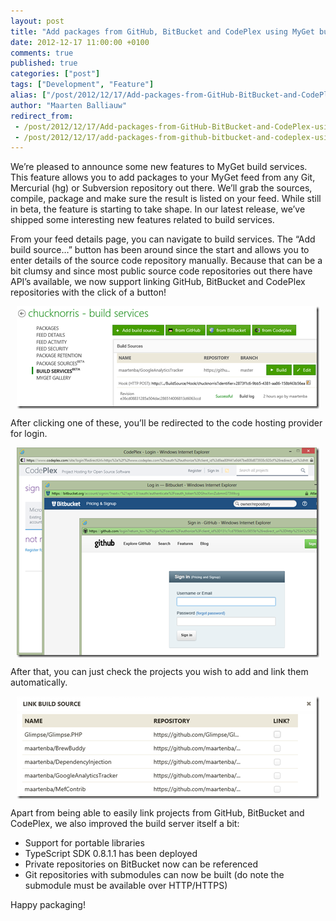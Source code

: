 ```yaml
---
layout: post
title: "Add packages from GitHub, BitBucket and CodePlex using MyGet build services"
date: 2012-12-17 11:00:00 +0100
comments: true
published: true
categories: ["post"]
tags: ["Development", "Feature"]
alias: ["/post/2012/12/17/Add-packages-from-GitHub-BitBucket-and-CodePlex-using-MyGet-build-services.aspx", "/post/2012/12/17/add-packages-from-github-bitbucket-and-codeplex-using-myget-build-services.aspx"]
author: "Maarten Balliauw"
redirect_from:
 - /post/2012/12/17/Add-packages-from-GitHub-BitBucket-and-CodePlex-using-MyGet-build-services.aspx.html
 - /post/2012/12/17/add-packages-from-github-bitbucket-and-codeplex-using-myget-build-services.aspx.html
---
```


<p>We&rsquo;re pleased to announce some new features to MyGet build services. This feature allows you to add packages to your MyGet feed from any Git, Mercurial (hg) or Subversion repository out there. We&rsquo;ll grab the sources, compile, package and make sure the result is listed on your feed. While still in beta, the feature is starting to take shape. In our latest release, we&rsquo;ve shipped some interesting new features related to build services.</p>
<p>From your feed details page, you can navigate to build services. The &ldquo;Add build source&hellip;&rdquo; button has been around since the start and allows you to enter details of the source code repository manually. Because that can be a bit clumsy and since most public source code repositories out there have API&rsquo;s available, we now support linking GitHub, BitBucket and CodePlex repositories with the click of a button!</p>
<p><a href="/images/image_21.png"><img style="background-image: none; float: none; padding-top: 0px; padding-left: 0px; margin: 5px auto; display: block; padding-right: 0px; border-width: 0px;" title="image" src="/images/image_thumb_19.png" alt="image" width="484" height="164" border="0" /></a></p>
<p>After clicking one of these, you&rsquo;ll be redirected to the code hosting provider for login.</p>
<p><a href="/images/image_22.png"><img style="background-image: none; float: none; padding-top: 0px; padding-left: 0px; margin: 5px auto; display: block; padding-right: 0px; border-width: 0px;" title="image" src="/images/image_thumb_20.png" alt="image" width="484" height="336" border="0" /></a></p>
<p>After that, you can just check the projects you wish to add and link them automatically.</p>
<p><a href="/images/image_23.png"><img style="background-image: none; float: none; padding-top: 0px; padding-left: 0px; margin: 5px auto; display: block; padding-right: 0px; border-width: 0px;" title="image" src="/images/image_thumb_21.png" alt="image" width="484" height="164" border="0" /></a></p>
<p>Apart from being able to easily link projects from GitHub, BitBucket and CodePlex, we also improved the build server itself a bit:</p>
<ul>
<li>Support for portable libraries</li>
<li>TypeScript SDK 0.8.1.1 has been deployed</li>
<li>Private repositories on BitBucket now can be referenced</li>
<li>Git repositories with submodules can now be built (do note the submodule must be available over HTTP/HTTPS)</li>
</ul>
<p>Happy packaging!</p>



